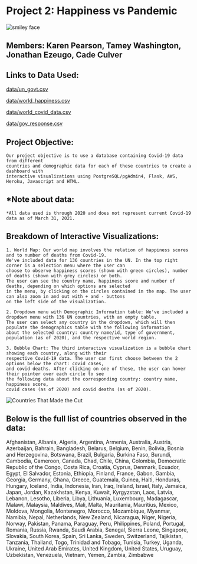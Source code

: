 # Project 2: Happiness vs Pandemic

![smiley face](https://gyazo.com/bbe4ea726d4c1901854c9f001d4dc49c)

## Members: Karen Pearson, Tamey Washington, Jonathan Ezeugo, Cade Culver

## Links to Data Used:

[data/un_govt.csv](https://github.com/Kpearson72/Happiness_vs_Pandemic/blob/0364f71e33ed2828100394c87af5b1b81d71e3ee/data/un_govt.csv)

[data/world_happiness.csv](https://github.com/Kpearson72/Happiness_vs_Pandemic/blob/0364f71e33ed2828100394c87af5b1b81d71e3ee/data/world_happiness.csv)

[data/world_covid_data.csv](https://github.com/Kpearson72/Happiness_vs_Pandemic/blob/0364f71e33ed2828100394c87af5b1b81d71e3ee/data/world_covid_data.csv)

[data/gov_response.csv](https://github.com/Kpearson72/Happiness_vs_Pandemic/blob/a74fdc9c144068fa66067497a61e4fb087c35096/data/gov_response.csv)

## Project Objective:

	Our project objective is to use a database containing Covid-19 data from different 
	countries and demographic data for each of these countries to create a dashboard with 
	interactive visualizations using PostgreSQL/pgAdmin4, Flask, AWS, Heroku, Javascript and HTML.
	
	
## *Note about data:
	
	*All data used is through 2020 and does not represent current Covid-19 data as of March 31, 2021.


## Breakdown of Interactive Visualizations:

	1. World Map: Our world map involves the relation of happiness scores and to number of deaths from Covid-19.
	We've included data for 136 countries in the UN. In the top right corner is a selection menu where the user can 
	choose to observe happiness scores (shown with green circles), number of deaths (shown with grey circles) or both.
	The user can see the country name, happiness score and number of deaths, depending on which options are selected 
	in the menu, by clicking on the circles contained in the map. The user can also zoom in and out with + and - buttons 
	on the left side of the visualization.
	
	2. Dropdown menu with Demographic Information table: We've included a dropdown menu with 136 UN countries, with an empty table.
	The user can select any country in the dropdown, which will then populate the demographics table with the following information
	about the selected country: country name/id, type of government, population (as of 2020), and the respective world region.
	
	3. Bubble Chart: The third interactive visualization is a bubble chart showing each country, along with their 
	respective Covid-19 data. The user can first choose between the 2 options below the chart: covid cases,
	and covid deaths. After clicking on one of these, the user can hover their pointer over each circle to see
	the following data about the corresponding country: country name, happiness score,
	covid cases (as of 2020) and covid deaths (as of 2020).
	
	
![Countries That Made the Cut](https://i.gyazo.com/d087eced613c645b3592952be3c6dc22.png)

## Below is the full list of countries observed in the data:

Afghanistan,
Albania,
Algeria,
Argentina,
Armenia,
Australia,
Austria,
Azerbaijan,
Bahrain,
Bangladesh,
Belarus,
Belgium,
Benin,
Bolivia,
Bosnia and Herzegovina,
Botswana,
Brazil,
Bulgaria,
Burkina Faso,
Burundi,
Cambodia,
Cameroon,
Canada,
Chad,
Chile,
China,
Colombia,
Democratic Republic of the Congo,
Costa Rica,
Croatia,
Cyprus,
Denmark,
Ecuador,
Egypt,
El Salvador,
Estonia,
Ethiopia,
Finland,
France,
Gabon,
Gambia,
Georgia,
Germany,
Ghana,
Greece,
Guatemala,
Guinea,
Haiti,
Honduras,
Hungary,
Iceland,
India,
Indonesia,
Iran,
Iraq,
Ireland,
Israel,
Italy,
Jamaica,
Japan,
Jordan,
Kazakhstan,
Kenya,
Kuwait,
Kyrgyzstan,
Laos,
Latvia,
Lebanon,
Lesotho,
Liberia,
Libya,
Lithuania,
Luxembourg,
Madagascar,
Malawi,
Malaysia,
Maldives,
Mali,
Malta,
Mauritania,
Mauritius,
Mexico,
Moldova,
Mongolia,
Montenegro,
Morocco,
Mozambique,
Myanmar,
Namibia,
Nepal,
Netherlands,
New Zealand,
Nicaragua,
Niger,
Nigeria,
Norway,
Pakistan,
Panama,
Paraguay,
Peru,
Philippines,
Poland,
Portugal,
Romania,
Russia,
Rwanda,
Saudi Arabia,
Senegal,
Sierra Leone,
Singapore,
Slovakia,
South Korea,
Spain,
Sri Lanka,
Sweden,
Switzerland,
Tajikistan,
Tanzania,
Thailand,
Togo,
Trinidad and Tobago,
Tunisia,
Turkey,
Uganda,
Ukraine,
United Arab Emirates,
United Kingdom,
United States,
Uruguay,
Uzbekistan,
Venezuela,
Vietnam,
Yemen,
Zambia,
Zimbabwe


